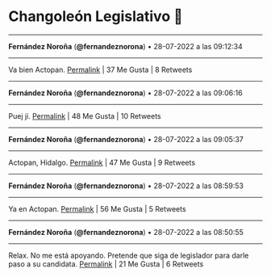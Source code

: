 # Changoleón Legislativo 🙈
*****
**Fernández Noroña** (**@fernandeznorona**) • 28-07-2022 a las 09:12:34
*****
Va bien Actopan.
[Permalink](https://twitter.com/fernandeznorona/status/1552703572441194506) | 37 Me Gusta | 8 Retweets
*****
**Fernández Noroña** (**@fernandeznorona**) • 28-07-2022 a las 09:06:16
*****
Puej ji.
[Permalink](https://twitter.com/fernandeznorona/status/1552701987199787014) | 48 Me Gusta | 10 Retweets
*****
**Fernández Noroña** (**@fernandeznorona**) • 28-07-2022 a las 09:05:37
*****
Actopan, Hidalgo.
[Permalink](https://twitter.com/fernandeznorona/status/1552701824209244161) | 47 Me Gusta | 9 Retweets
*****
**Fernández Noroña** (**@fernandeznorona**) • 28-07-2022 a las 08:59:53
*****
Ya en Actopan.
[Permalink](https://twitter.com/fernandeznorona/status/1552700383012724738) | 56 Me Gusta | 5 Retweets
*****
**Fernández Noroña** (**@fernandeznorona**) • 28-07-2022 a las 08:50:55
*****
Relax. No me está apoyando. Pretende que siga de legislador para darle paso a su candidata.
[Permalink](https://twitter.com/fernandeznorona/status/1552698124153536513) | 21 Me Gusta | 6 Retweets